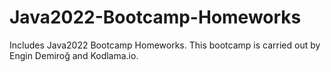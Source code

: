 # Java2022-Bootcamp-Homeworks
Includes Java2022 Bootcamp Homeworks.
This bootcamp is carried out by Engin Demiroğ and Kodlama.io.

